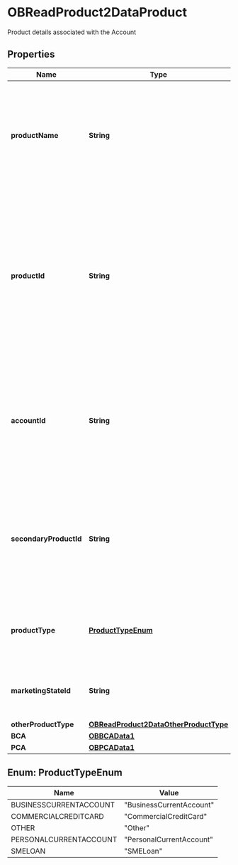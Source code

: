 

# OBReadProduct2DataProduct

Product details associated with the Account
## Properties

Name | Type | Description | Notes
------------ | ------------- | ------------- | -------------
**productName** | **String** | The name of the Product used for marketing purposes from a customer perspective. I.e. what the customer would recognise. |  [optional]
**productId** | **String** | The unique ID that has been internally assigned by the financial institution to each of the current account banking products they market to their retail and/or small to medium enterprise (SME) customers. |  [optional]
**accountId** | **String** | A unique and immutable identifier used to identify the account resource. This identifier has no meaning to the account owner. | 
**secondaryProductId** | **String** | Any secondary Identification which  supports Product Identifier to uniquely identify the current account banking products. |  [optional]
**productType** | [**ProductTypeEnum**](#ProductTypeEnum) | Product type : Personal Current Account, Business Current Account | 
**marketingStateId** | **String** | Unique and unambiguous identification of a  Product Marketing State. |  [optional]
**otherProductType** | [**OBReadProduct2DataOtherProductType**](OBReadProduct2DataOtherProductType.md) |  |  [optional]
**BCA** | [**OBBCAData1**](OBBCAData1.md) |  |  [optional]
**PCA** | [**OBPCAData1**](OBPCAData1.md) |  |  [optional]



## Enum: ProductTypeEnum

Name | Value
---- | -----
BUSINESSCURRENTACCOUNT | &quot;BusinessCurrentAccount&quot;
COMMERCIALCREDITCARD | &quot;CommercialCreditCard&quot;
OTHER | &quot;Other&quot;
PERSONALCURRENTACCOUNT | &quot;PersonalCurrentAccount&quot;
SMELOAN | &quot;SMELoan&quot;



